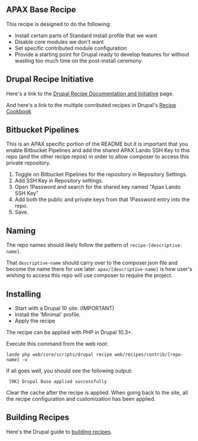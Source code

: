 ## APAX Base Recipe

This recipe is designed to do the following:

- Install certain parts of Standard install profile that we want
- Disable core modules we don't want
- Set specific contributed module configuration
- Provide a starting point for Drupal ready to develop features for without
  wasting too much time on the post-install ceremony.

## Drupal Recipe Initiative

Here's a link to the [Drupal Recipe Documentation and Initiative](https://www.drupal.org/project/distributions_recipes) page.

And here's a link to the multiple conributed recipes in Drupal's [Recipe Cookbook](https://www.drupal.org/docs/extending-drupal/contributed-modules/contributed-module-documentation/distributions-and-recipes-initiative/recipes-cookbook)

## Bitbucket Pipelines

This is an APAX specific portion of the README but it is important that you enable Bitbucket Pipelines and add the shared APAX Lando SSH Key to this repo (and the other recipe repos) in order to allow composer to access this private repository.

1. Toggle on Bitbucket Pipelines for the repository in Repository Settings.
1. Add SSH Key in Repository settings.
1. Open 1Password and search for the shared key named "Apax Lando SSH Key"
1. Add both the public and private keys from that 1Password entry into the repo.
1. Save.

## Naming

The repo names should likely follow the pattern of `recipe-[descriptive-name]`.

That `descriptive-name` should carry over to the composer.json file and become the name there for use later. `apax/[descriptive-name]` is how user's wishing to access this repo will use composer to require the project.

## Installing

- Start with a Drupal 10 site. (IMPORTANT)
- Install the 'Minimal' profile.
- Apply the recipe

The recipe can be applied with PHP in Drupal 10.3+.

Execute this command from the web root:

```shell
lando php web/core/scripts/drupal recipe web/recipes/contrib/[repo-name] -v
```

If all goes well, you should see the following output:

```shell
 [OK] Drupal Base applied successfully
```

Clear the cache after the recipe is applied. When going back to the site,
all the recipe configuration and customization has been applied.

## Building Recipes

Here's the Drupal guide to [building recipes](https://project.pages.drupalcode.org/distributions_recipes/recipe_author_guide.html).
